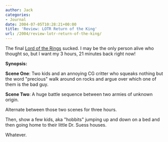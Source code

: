 ```yaml
---
author: Jack
categories:
- Journal
date: 2004-07-05T10:28:21+00:00
title: 'Review: LOTR Return of the King'
url: /2004/review-lotr-return-of-the-king/
---
```


The final [Lord of the Rings][1] sucked. I may be the only person alive who thought so, but I want my 3 hours, 21 minutes back right now!

**Synopsis:**

**Scene One**: Two kids and an annoying CG critter who squeaks nothing but the word "precious" walk around on rocks and argue over which one of them is the bad guy.

**Scene Two**: A huge battle sequence between two armies of unknown origin.

Alternate between those two scenes for three hours.

Then, show a few kids, aka "hobbits" jumping up and down on a bed and then going home to their little Dr. Suess houses.

Whatever.

 [1]: http://www.rottentomatoes.com/m/TheLordoftheRingsTheReturnoftheKing-1127213/